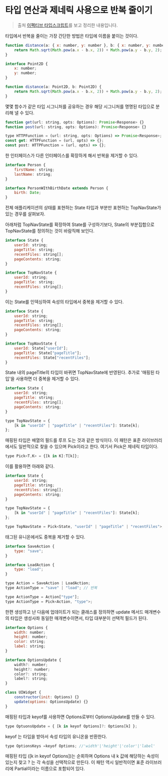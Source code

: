 # 타입 연산과 제네릭 사용으로 반복 줄이기

> 출처 [이펙티브 타입스크립트](http://www.kyobobook.co.kr/product/detailViewKor.laf?mallGb=KOR&ejkGb=KOR&barcode=9788966263134)를 보고 정리한 내용입니다.

타입에서 반복을 줄이는 가장 간단한 방법은 타입에 이름을 붙이는 것이다.

```js
function distance(a: { x: number, y: number }, b: { x: number, y: number }) {
    return Math.sqrt(Math.pow(a.x - b.x, 2)) + Math.pow(a.y - b.y, 2);
}

interface Point2D {
    x: number;
    y: number;
}

function distance(a: Point2D, b: Point2D) {
    return Math.sqrt(Math.pow(a.x - b.x, 2)) + Math.pow(a.y - b.y, 2);
}
```

몇몇 함수가 같은 타입 시그니처를 공유하는 경우 해당 시그니처를 명명된 타입으로 분리해 낼 수 있다.

```js
function get(url: string, opts: Options): Promise<Response> {}
function post(url: string, opts: Options): Promise<Response> {}

type HTTPFunction = (url: string, opts: Options) => Promise<Response>;
const get: HTTPFunction = (url, opts) => {};
const post: HTTPFunction = (url, opts) => {};
```

한 인터페이스가 다른 인터페이스를 확장하게 해서 반복을 제거할 수 있다.

```js
interface Person {
    firstName: string;
    lastName: string;
}

interface PersonWIthBirthDate extends Person {
    birth: Date;
}
```

전체 애플리케이션의 상태를 표현하는 State 타입과 부분만 표현하는 TopNavState가 있는 경우를 살펴보자.

아래처럼 TopNavState를 확장하여 State를 구성하기보다, State의 부분집합으로 TopNavState를 정의하는 것이 바람직해 보인다.

```js
interface State {
    userId: string;
    pageTitle: string;
    recentFiles: string[];
    pageContents: string;
}

interface TopNavState {
    userId: string;
    pageTitle: string;
    recentFiles: string[];
}
```

이는 State를 인덱싱하여 속성의 타입에서 중복을 제거할 수 있다.

```js
interface State {
    userId: string;
    pageTitle: string;
    recentFiles: string[];
    pageContents: string;
}

interface TopNavState {
    userId: State["userId"];
    pageTitle: State["pageTitle"];
    recentFiles: State["recentFiles"];
}
```

State 내의 pageTitle의 타입이 바뀌면 TopNavState에 반영된다. 추가로 '매핑된 타입'을 사용하면 더 중복을 제거할 수 있다.

```js
interface State {
    userId: string;
    pageTitle: string;
    recentFiles: string[];
    pageContents: string;
}

type TopNavState = {
    [k in "userId" | "pageTitle" | "recentFiles"]: State[k];
};

```

매핑된 타입은 배열의 필드를 루프 도는 것과 같은 방식이다. 이 패턴은 표준 라이브러리에서도 일반적으로 찾을 수 있으며 Pick이라고 한다. 여기서 Pick은 제네릭 타입이다.

```js
type Pick<T,K> = {[k in K]:T[k]};
```

이를 활용하면 아래와 같다.

```js
interface State {
    userId: string;
    pageTitle: string;
    recentFiles: string[];
    pageContents: string;
}

type TopNavState = {
    [k in "userId" | "pageTitle" | "recentFiles"]: State[k];
};

type TopNavState = Pick<State, "userId" | "pageTitle" | "recentFiles">;
```

태그된 유니온에서도 중복을 제거할 수 있다.

```js
interface SaveAction {
    type: "save";
}

interface LoadAction {
    type: "load";
}

type Action = SaveAction | LoadAction;
type ActionType = "save" | "load"; // 반복

type ActionType = Action["type"];
type ActionType = Pick<Action, "type">;
```

한편 생성하고 난 다음에 업데이트가 되는 클래스를 정의하면 update 메서드 매개변수의 타입은 생성사좌 동일한 매개변수이면서, 타입 대부분이 선택적 필드가 된다.

```js
interface Options {
    width: number;
    height: number;
    color: string;
    label: string;
}

interface OptionsUpdate {
    width?: number;
    height?: number;
    color?: string;
    label?: string;
}

class UIWidget {
    constructor(init: Options) {}
    update(options: OptionsUpdate) {}
}
```

매핑된 타입과 keyof를 사용하면 Options로부터 OptionsUpdate를 만들 수 있다.

```js
type OptuonsUpdate = { [k in keyof Options]?: Options[k] };
```

keyof 는 타입을 받아서 속성 타입의 유니온을 반환한다.

```js
type OptionsKeys =keyof Options; //'width'|'height'|'color'|'label'

```

매핑된 타입 ([k in keyof Options])는 순회하며 Options 내 k 값에 해당하는 속성이 있는지 찾고 ? 는 각 속성을 선택적으로 만든다. 이 패턴 역시 일반적이면 표준 라이브러리에 Partial이라는 이름으로 포함되어 있다.
